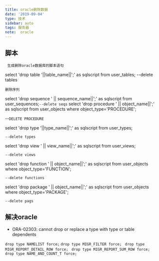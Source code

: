 ```yaml
---
title: oracle删除数据
date: '2019-09-04'
type: 技术
sidebar: auto
tags: 服务器
note:  oracle
---
```


## 脚本

``  生成删除oracle数据库的脚本语句 ``

select 'drop table '||table_name||';' as sqlscript from user_tables; --delete tables

``删除序列``

select 'drop sequence ' || sequence_name||';' as sqlscript from user_sequences;`--delete seqs`
select 'drop procedure ' || object_name||';' as sqlscript from user_objects  where object_type='PROCEDURE'; 

--`DELETE PROCEDURE`

select 'drop type '||type_name||';' as sqlscript from user_types; 

`--delete types`

select 'drop view ' || view_name||';' as sqlscript from user_views;

  `--delete views`

select 'drop function ' || object_name||';' as sqlscript from user_objects  where object_type='FUNCTION';

`--delete functions`

select 'drop package ' || object_name||';' as sqlscript from user_objects  where object_type='PACKAGE';

`--delete pags`
 

## 解决oracle
 - ORA-02303: cannot drop or replace a type with type or table dependents

`` drop type NAMELIST force;
``
``drop type MIGR_FILTER force;
``
``drop type MIGR_REPORT_DETAIL_ROW force;
``
``drop type MIGR_REPORT_SUM_ROW force;
``
`` drop type NAME_AND_COUNT_T force; `` 

<Vssue title="Vssue Demo" name="hello" />
